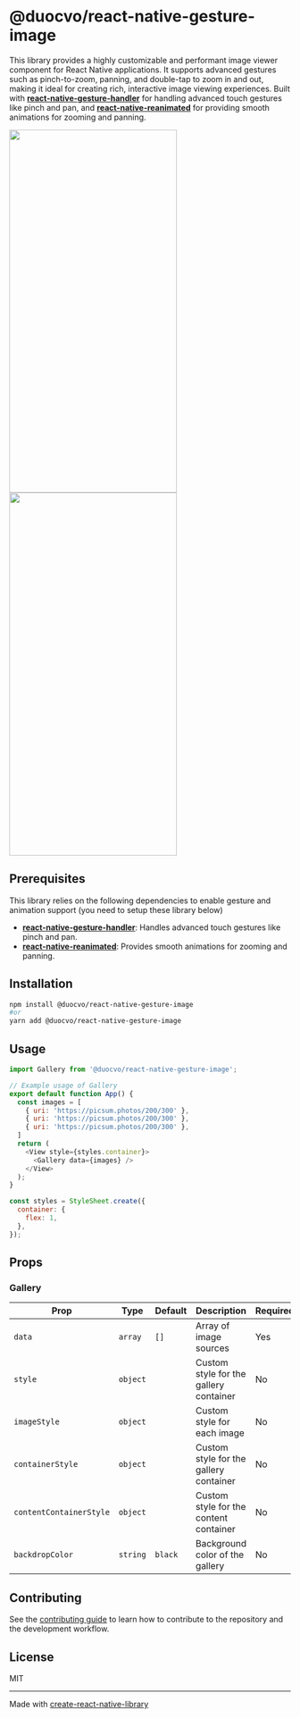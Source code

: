 # @duocvo/react-native-gesture-image

This library provides a highly customizable and performant image viewer component for React Native applications. It supports advanced gestures such as pinch-to-zoom, panning, and double-tap to zoom in and out, making it ideal for creating rich, interactive image viewing experiences. Built with **[react-native-gesture-handler](https://docs.swmansion.com/react-native-gesture-handler/docs/)** for handling advanced touch gestures like pinch and pan, and **[react-native-reanimated](https://docs.swmansion.com/react-native-reanimated/)** for providing smooth animations for zooming and panning.

<p float="left">
  <img src="https://media2.giphy.com/media/v1.Y2lkPTc5MGI3NjExOGx5NzE0ZmJjNTE4OTRlcXo3emZqeTRqNjlvbGYydHF3NHQ2OGl5dCZlcD12MV9pbnRlcm5hbF9naWZfYnlfaWQmY3Q9Zw/5IHo2kmBWW53TXVpDY/giphy.gif" width="300" height="650">
	<img src="https://media2.giphy.com/media/v1.Y2lkPTc5MGI3NjExcjYyb3B3aTRzcHV2aHdxdGF3ZnJ4OHh5c2hzZzdpZGZvNndjNHF2YyZlcD12MV9pbnRlcm5hbF9naWZfYnlfaWQmY3Q9Zw/7NGGp34MxZqP07VR8i/giphy.gif" width="300" height="650">
</p>

## Prerequisites

This library relies on the following dependencies to enable gesture and animation support (you need to setup these library below)
- **[react-native-gesture-handler](https://docs.swmansion.com/react-native-gesture-handler/docs/)**: Handles advanced touch gestures like pinch and pan.
- **[react-native-reanimated](https://docs.swmansion.com/react-native-reanimated/)**: Provides smooth animations for zooming and panning.

## Installation
```sh
npm install @duocvo/react-native-gesture-image
#or
yarn add @duocvo/react-native-gesture-image
```

## Usage

```js
import Gallery from '@duocvo/react-native-gesture-image';

// Example usage of Gallery
export default function App() {
  const images = [
    { uri: 'https://picsum.photos/200/300' },
    { uri: 'https://picsum.photos/200/300' },
    { uri: 'https://picsum.photos/200/300' },
  ]
  return (
    <View style={styles.container}>
      <Gallery data={images} />
    </View>
  );
}

const styles = StyleSheet.create({
  container: {
    flex: 1,
  },
});
```

## Props

### Gallery

| Prop                  | Type     | Default | Description                                      | Required |
|-----------------------|----------|---------|--------------------------------------------------|----------|
| `data`                | `array`  | `[]`    | Array of image sources                           | Yes      |
| `style`               | `object` |         | Custom style for the gallery container           | No       |
| `imageStyle`          | `object` |         | Custom style for each image                      | No       |
| `containerStyle`      | `object` |         | Custom style for the gallery container           | No       |
| `contentContainerStyle` | `object` |       | Custom style for the content container           | No       |
| `backdropColor`       | `string` | `black` | Background color of the gallery                  | No       |

## Contributing

See the [contributing guide](CONTRIBUTING.md) to learn how to contribute to the repository and the development workflow.

## License

MIT

---

Made with [create-react-native-library](https://github.com/callstack/react-native-builder-bob)

